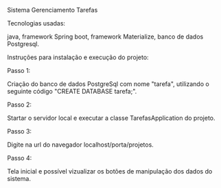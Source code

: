 Sistema Gerenciamento Tarefas



Tecnologias usadas:

java, framework Spring boot, framework Materialize, banco de dados Postgresql.


Instruções para instalação e execução do projeto:

Passo 1: 

Criação do banco de dados PostgreSql com nome "tarefa", utilizando o 
seguinte código "CREATE DATABASE tarefa;".

Passo 2:

Startar o servidor local e executar a classe TarefasApplication do projeto.


Passo 3:

Digite na url do navegador localhost/porta/projetos.

Passo 4:     

Tela inicial e possível vizualizar os botões de manipulação dos dados do sistema.
